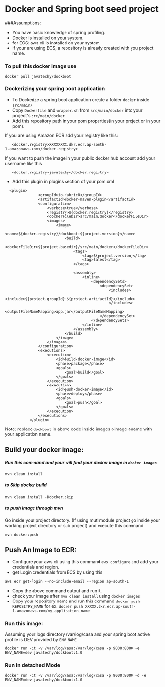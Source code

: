 # Docker and Spring boot seed project

###Assumptions:

* You have basic knowledge of spring profiling.
* Docker is installed on your system.
* for ECS: aws cli is installed on your system.
* If your are using ECS, a repository is already created with you project name.


### To pull this docker image use  

```
docker pull javatechy/dockboot
```

### Dockerizing your spring boot application

 * To Dockerize a spring boot application create a folder `docker` inside `src/main/` 
 * Copy `Dockerfile` and `wrapper.sh` from `src/main/docker` into your project's `src/main/docker`
 * Add this repository path in your pom properties(in your project or in your pom).

 If you are using Amazon ECR add your registry like this:
 
 ```
 	<docker.registry>XXXXXXXX.dkr.ecr.ap-south-1.amazonaws.com</docker.registry>
 ```
 
 If you want to push the image in your public docker hub account add your username like this
 
 ```
 	<docker.registry>javatechy</docker.registry>
 ```
 
 
 * Add this plugin in plugins section of your pom.xml
 
 ```
   <plugin>
				<groupId>io.fabric8</groupId>
				<artifactId>docker-maven-plugin</artifactId>
				<configuration>
					<verbose>true</verbose>
					<registry>${docker.registry}</registry>
					<dockerFileDir>src/main/docker</dockerFileDir>
					<images>
						<image>
							<name>${docker.registry}/dockboot:${project.version}</name>
							<build>
								<dockerFileDir>${project.basedir}/src/main/docker</dockerFileDir>
								<tags>
									<tag>${project.version}</tag>
									<tag>latest</tag>
								</tags>

								<assembly>
									<inline>
										<dependencySets>
											<dependencySet>
												<includes>
													<include>${project.groupId}:${project.artifactId}</include>
												</includes>
												<outputFileNameMapping>app.jar</outputFileNameMapping>
											</dependencySet>
										</dependencySets>
									</inline>
								</assembly>
							</build>
						</image>
					</images>
				</configuration>
				<executions>
					<execution>
						<id>build-docker-image</id>
						<phase>package</phase>
						<goals>
							<goal>build</goal>
						</goals>
					</execution>
					<execution>
						<id>push-docker-image</id>
						<phase>deploy</phase>
						<goals>
							<goal>push</goal>
						</goals>
					</execution>
				</executions>
			</plugin>
 ```

Note:  replace `dockboot` in above code inside images->image->name with your application name.


## Build your docker image:

##### Run this command and your will find your docker image in `docker images`

```
mvn clean install
```

##### to Skip docker build

```
mvn clean install -Ddocker.skip
```

##### to push image through mvn

Go inside your project directory. (If using mutlimodule project go inside your working project directory or sub project) and execute this command

```
mvn docker:push
```

## Push An Image to ECR:

* Configure your aws cli using this command `aws configure` and add your credentials and region.
* get Login credentials from ECS by using this

```
aws ecr get-login --no-include-email --region ap-south-1
```
* Copy the above command output and run it.
* check your image after `mvn clean install` using `docker images`
* Copy your repository name  and run this command `docker push REPOSITRY_NAME` for ex. `docker push XXXXX.dkr.ecr.ap-south-1.amazonaws.com/my_application_name`


### Run this image:

Assuming your logs directory /var/log/casa
and your spring boot active profile is DEV provided by `ENV_NAME`

```
docker run -it -v /var/log/casa:/var/log/casa -p 9000:8000 -e ENV_NAME=dev javatechy/dockboot:1.0
```

###  Run in detached Mode

```
docker run -it -v /var/log/casa:/var/log/casa -p 9000:8000 -d -e ENV_NAME=dev javatechy/dockboot:1.0
```

